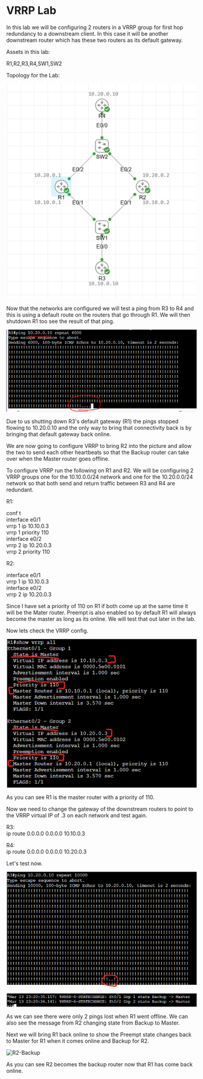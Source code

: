 # VRRP Lab

In this lab we will be configuring 2 routers in a VRRP group for first hop redundancy to a downstream client. In this case it will be another downstream router which has these two routers as its default gateway.

Assets in this lab:

R1,R2,R3,R4,SW1,SW2

Topology for the Lab:

![Topology](Images/Topology.PNG)

Now that the networks are configured we will test a ping from R3 to R4 and this is using a default route on the routers that go through R1. We will then shutdown R1 too see the result of that ping.

![R3-Ping-F](Images/R3-Ping-F.PNG)

Due to us shutting down R3's default gateway (R1) the pings stopped flowing to 10.20.0.10 and the only way to bring that connectivity back is by bringing that default gateway back online.

We are now going to configure VRRP to bring R2 into the picture and allow the two to send each other heartbeats so that the Backup router can take over when the Master router goes offline.

To configure VRRP run the following on R1 and R2. We will be configuring 2 VRRP groups one for the 10.10.0.0/24 network and one for the 10.20.0.0/24 network so that both send and return traffic between R3 and R4 are redundant.

R1: 

conf t  
interface e0/1  
vrrp 1 ip 10.10.0.3   
vrrp 1 priority 110  
interface e0/2  
vrrp 2 ip 10.20.0.3  
vrrp 2 priority 110 

R2: 

interface e0/1  
vrrp 1 ip 10.10.0.3   
interface e0/2  
vrrp 2 ip 10.20.0.3   

Since I have set a priority of 110 on R1 if both come up at the same time it will be the Mater router. Preempt is also enabled so by default R1 will always become the master as long as its online. We will test that out later in the lab.

Now lets check the VRRP config.

![R1-VRRP](Images/R1-VRRP.PNG)

As you can see R1 is the master router with a priority of 110.

Now we need to change the gateway of the downstream routers to point to the VRRP virtual IP of .3 on each network and test again.

R3:  
ip route 0.0.0.0 0.0.0.0 10.10.0.3  

R4:  
ip route 0.0.0.0 0.0.0.0 10.20.0.3

Let's test now.

![R3-Ping-S](Images/R3-Ping-S.PNG)

![R2-Master](Images/R2-Master.PNG)

As we can see there were only 2 pings lost when R1 went offline. We can also see the message from R2 changing state from Backup to Master.

Next we will bring R1 back online to show the Preempt state changes back to Master for R1 when it comes online and Backup for R2.

![R2-Backup](Images/R2-Backup].PNG)

As you can see R2 becomes the backup router now that R1 has come back online.